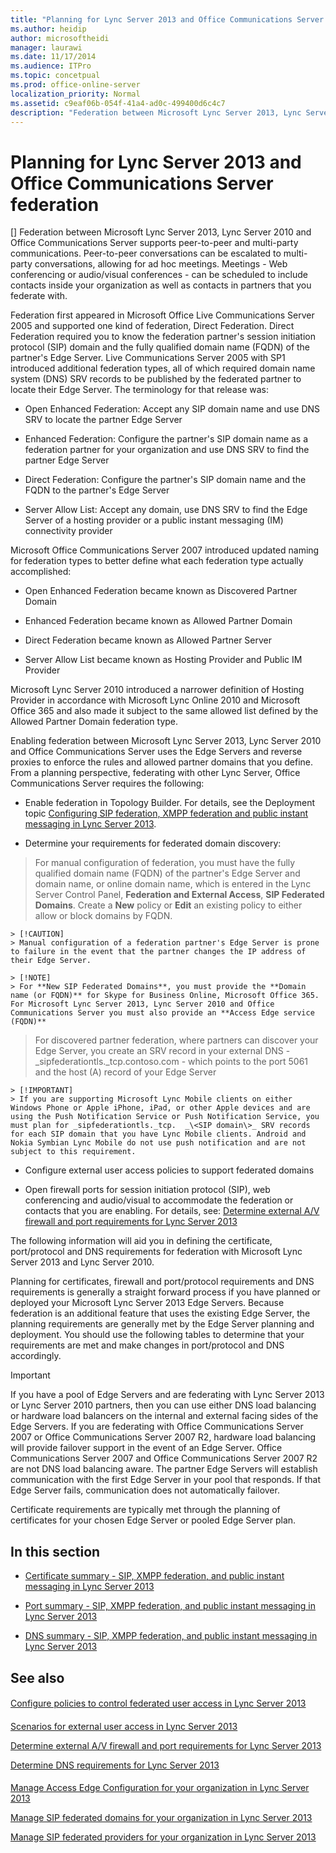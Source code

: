 ```yaml
---
title: "Planning for Lync Server 2013 and Office Communications Server federation"
ms.author: heidip
author: microsoftheidi
manager: laurawi
ms.date: 11/17/2014
ms.audience: ITPro
ms.topic: concetpual
ms.prod: office-online-server
localization_priority: Normal
ms.assetid: c9eaf06b-054f-41a4-ad0c-499400d6c4c7
description: "Federation between Microsoft Lync Server 2013, Lync Server 2010 and Office Communications Server supports peer-to-peer and multi-party communications. Peer-to-peer conversations can be escalated to multi-party conversations, allowing for ad hoc meetings. Meetings - Web conferencing or audio/visual conferences - can be scheduled to include contacts inside your organization as well as contacts in partners that you federate with."
---
```


# Planning for Lync Server 2013 and Office Communications Server federation
[]
Federation between Microsoft Lync Server 2013, Lync Server 2010 and Office Communications Server supports peer-to-peer and multi-party communications. Peer-to-peer conversations can be escalated to multi-party conversations, allowing for ad hoc meetings. Meetings - Web conferencing or audio/visual conferences - can be scheduled to include contacts inside your organization as well as contacts in partners that you federate with.
  
Federation first appeared in Microsoft Office Live Communications Server 2005 and supported one kind of federation, Direct Federation. Direct Federation required you to know the federation partner's session initiation protocol (SIP) domain and the fully qualified domain name (FQDN) of the partner's Edge Server. Live Communications Server 2005 with SP1 introduced additional federation types, all of which required domain name system (DNS) SRV records to be published by the federated partner to locate their Edge Server. The terminology for that release was:
  
- Open Enhanced Federation: Accept any SIP domain name and use DNS SRV to locate the partner Edge Server
    
- Enhanced Federation: Configure the partner's SIP domain name as a federation partner for your organization and use DNS SRV to find the partner Edge Server
    
- Direct Federation: Configure the partner's SIP domain name and the FQDN to the partner's Edge Server
    
- Server Allow List: Accept any domain, use DNS SRV to find the Edge Server of a hosting provider or a public instant messaging (IM) connectivity provider
    
Microsoft Office Communications Server 2007 introduced updated naming for federation types to better define what each federation type actually accomplished:
  
- Open Enhanced Federation became known as Discovered Partner Domain
    
- Enhanced Federation became known as Allowed Partner Domain
    
- Direct Federation became known as Allowed Partner Server
    
- Server Allow List became known as Hosting Provider and Public IM Provider
    
Microsoft Lync Server 2010 introduced a narrower definition of Hosting Provider in accordance with Microsoft Lync Online 2010 and Microsoft Office 365 and also made it subject to the same allowed list defined by the Allowed Partner Domain federation type.
  
Enabling federation between Microsoft Lync Server 2013, Lync Server 2010 and Office Communications Server uses the Edge Servers and reverse proxies to enforce the rules and allowed partner domains that you define. From a planning perspective, federating with other Lync Server, Office Communications Server requires the following:
  
- Enable federation in Topology Builder. For details, see the Deployment topic [Configuring SIP federation, XMPP federation and public instant messaging in Lync Server 2013](configuring-sip-federation-xmpp-federation-and-public-instant-messaging.md).
    
- Determine your requirements for federated domain discovery:
    
> For manual configuration of federation, you must have the fully qualified domain name (FQDN) of the partner's Edge Server and domain name, or online domain name, which is entered in the Lync Server Control Panel, **Federation and External Access**, **SIP Federated Domains**. Create a **New** policy or **Edit** an existing policy to either allow or block domains by FQDN. 
    
    > [!CAUTION]
    > Manual configuration of a federation partner's Edge Server is prone to failure in the event that the partner changes the IP address of their Edge Server. 
  
    > [!NOTE]
    > For **New SIP Federated Domains**, you must provide the **Domain name (or FQDN)** for Skype for Business Online, Microsoft Office 365. For Microsoft Lync Server 2013, Lync Server 2010 and Office Communications Server you must also provide an **Access Edge service (FQDN)**
  
> For discovered partner federation, where partners can discover your Edge Server, you create an SRV record in your external DNS - _sipfederationtls._tcp.contoso.com - which points to the port 5061 and the host (A) record of your Edge Server
    
    > [!IMPORTANT]
    > If you are supporting Microsoft Lync Mobile clients on either Windows Phone or Apple iPhone, iPad, or other Apple devices and are using the Push Notification Service or Push Notification Service, you must plan for _sipfederationtls._tcp.  _\<SIP domain\>_ SRV records for each SIP domain that you have Lync Mobile clients. Android and Nokia Symbian Lync Mobile do not use push notification and are not subject to this requirement. 
  
- Configure external user access policies to support federated domains
    
- Open firewall ports for session initiation protocol (SIP), web conferencing and audio/visual to accommodate the federation or contacts that you are enabling. For details, see: [Determine external A/V firewall and port requirements for Lync Server 2013](determine-external-a-v-firewall-and-port-requirements.md)
    
The following information will aid you in defining the certificate, port/protocol and DNS requirements for federation with Microsoft Lync Server 2013 and Lync Server 2010.
  
Planning for certificates, firewall and port/protocol requirements and DNS requirements is generally a straight forward process if you have planned or deployed your Microsoft Lync Server 2013 Edge Servers. Because federation is an additional feature that uses the existing Edge Server, the planning requirements are generally met by the Edge Server planning and deployment. You should use the following tables to determine that your requirements are met and make changes in port/protocol and DNS accordingly.
  
> [!IMPORTANT]
> If you have a pool of Edge Servers and are federating with Lync Server 2013 or Lync Server 2010 partners, then you can use either DNS load balancing or hardware load balancers on the internal and external facing sides of the Edge Servers. If you are federating with Office Communications Server 2007 or Office Communications Server 2007 R2, hardware load balancing will provide failover support in the event of an Edge Server. Office Communications Server 2007 and Office Communications Server 2007 R2 are not DNS load balancing aware. The partner Edge Servers will establish communication with the first Edge Server in your pool that responds. If that Edge Server fails, communication does not automatically failover. 
  
Certificate requirements are typically met through the planning of certificates for your chosen Edge Server or pooled Edge Server plan.
  
## In this section

- [Certificate summary - SIP, XMPP federation, and public instant messaging in Lync Server 2013](certificate-summarysip-xmpp-federation-and-public-instant-messaging.md)
    
- [Port summary - SIP, XMPP federation, and public instant messaging in Lync Server 2013](port-summarysip-xmpp-federation-and-public-instant-messaging.md)
    
- [DNS summary - SIP, XMPP federation, and public instant messaging in Lync Server 2013](dns-summarysip-xmpp-federation-and-public-instant-messaging.md)
    
## See also

#### 

[Configure policies to control federated user access in Lync Server 2013](configure-policies-to-control-federated-user-access.md)
#### 

[Scenarios for external user access in Lync Server 2013](scenarios-for-external-user-access.md)
  
[Determine external A/V firewall and port requirements for Lync Server 2013](determine-external-a-v-firewall-and-port-requirements.md)
  
[Determine DNS requirements for Lync Server 2013](determine-dns-requirements.md)
#### 

[Manage Access Edge Configuration for your organization in Lync Server 2013](manage-access-edge-configuration-for-your-organization.md)
  
[Manage SIP federated domains for your organization in Lync Server 2013](manage-sip-federated-domains-for-your-organization.md)
  
[Manage SIP federated providers for your organization in Lync Server 2013](manage-sip-federated-providers-for-your-organization.md)

